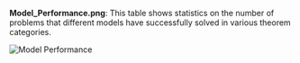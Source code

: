 **Model_Performance.png**: This table shows statistics on the number of problems that different models have successfully solved in various theorem categories.
 
![Model Performance](https://raw.githubusercontent.com/BeibeiX0/success/main/Model_Performance.png)
